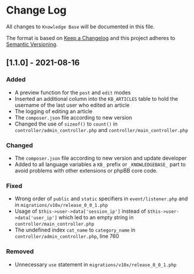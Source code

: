 # Change Log
All changes to `Knowledge Base` will be documented in this file.

The format is based on [Keep a Changelog](http://keepachangelog.com/)
and this project adheres to [Semantic Versioning](http://semver.org/).

## [1.1.0] - 2021-08-16

### Added
- A preview function for the `post` and `edit` modes
- Inserted an additional column into the `KB_ARTICLES` table to hold the username of the last user who edited an article
- The logging of editing an article
- The `composer.json` file according to new version
- Changed the use of `sizeof()` to `count()` in `controller/admin_controller.php` and `controller/main_controller.php`

### Changed
- The `composer.json` file according to new version and update developer
- Added to all language variables a `KB_` prefix or `_KNOWLEDGEBASE_` part to avoid problems with other extensions or phpBB core code.

### Fixed
-	Wrong order of `public` and `static` specifiers in `event/listener.php` and in `migrations/v10x/release_0_0_1.php`
-	Usage of `$this->user->data['session_ip']` instead of `$this->user->data['user_ip']` which led to an empty string in `controller/main_controller.php`
-	The undefined index `cat_name` to `category_name` in `controller/admin_controller.php`, line 760

### Removed
-	Unnecessary `use` statement in `migrations/v10x/release_0_0_1.php`
  
